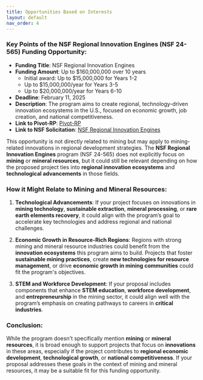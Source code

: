 ```yaml
---
title: Opportunities Based on Interests
layout: default
nav_order: 4
---
```


### Key Points of the NSF Regional Innovation Engines (NSF 24-565) Funding Opportunity:

- **Funding Title**: NSF Regional Innovation Engines
- **Funding Amount**: Up to $160,000,000 over 10 years
  - Initial award: Up to $15,000,000 for Years 1-2
  - Up to $15,000,000/year for Years 3-5
  - Up to $20,000,000/year for Years 6-10
- **Deadline**: February 11, 2025
- **Description**: The program aims to create regional, technology-driven innovation ecosystems in the U.S., focused on economic growth, job creation, and national competitiveness.
- **Link to Pivot-RP**: [Pivot-RP](https://pivot.proquest.com/funding_opps/dca10b43-f6df-42e5-ab1e-f2f1552f7976)
- **Link to NSF Solicitation**: [NSF Regional Innovation Engines](https://new.nsf.gov/funding/opportunities/nsf-regional-innovation-engines-nsf-engines-0/nsf24-565/solicitation)

This opportunity is not directly related to mining but may apply to mining-related innovations in regional development strategies.
The **NSF Regional Innovation Engines** program (NSF 24-565) does not explicitly focus on **mining** or **mineral resources**, but it could still be relevant depending on how the proposed project ties into **regional innovation ecosystems** and **technological advancements** in those fields.

### How it Might Relate to Mining and Mineral Resources:
1. **Technological Advancements**: If your project focuses on innovations in **mining technology**, **sustainable extraction**, **mineral processing**, or **rare earth elements recovery**, it could align with the program’s goal to accelerate key technologies and address regional and national challenges.

2. **Economic Growth in Resource-Rich Regions**: Regions with strong mining and mineral resource industries could benefit from the **innovation ecosystems** this program aims to build. Projects that foster **sustainable mining practices**, create **new technologies for resource management**, or drive **economic growth in mining communities** could fit the program's objectives.

3. **STEM and Workforce Development**: If your proposal includes components that enhance **STEM education**, **workforce development**, and **entrepreneurship** in the mining sector, it could align well with the program’s emphasis on creating pathways to careers in **critical industries**.

### Conclusion:
While the program doesn't specifically mention **mining** or **mineral resources**, it is broad enough to support projects that focus on **innovations** in these areas, especially if the project contributes to **regional economic development**, **technological growth**, or **national competitiveness**. If your proposal addresses these goals in the context of mining and mineral resources, it may be a suitable fit for this funding opportunity.

